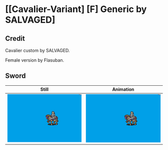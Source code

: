 # [\[Cavalier-Variant\] \[F\] Generic by SALVAGED]

## Credit

Cavalier custom by SALVAGED.

Female version by Flasuban.

## Sword

| Still | Animation |
| :---: | :-------: |
| ![Sword still](./Sword_000.png) | ![Sword animation](./Sword.gif) |
